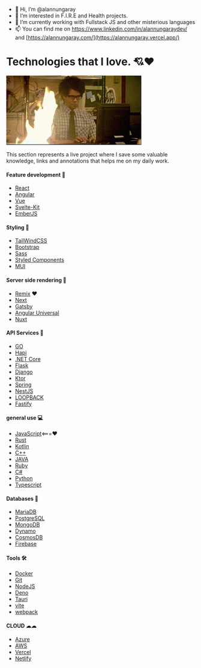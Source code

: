 - 👋 Hi, I’m @alannungaray
- 👀 I’m interested in F.I.R.E and Health projects.
- 🌱 I’m currently working with Fullstack JS and other misterious languages
- 📫 You can find me on https://www.linkedin.com/in/alannungaraydev/ and [https://alannungaray.com/](https://alannungaray.vercel.app/)

<!---
alannungaray/alannungaray is a ✨ special ✨ repository because its `README.md` (this file) appears on your GitHub profile.
You can click the Preview link to take a look at your changes.
--->


# Technologies that I love. 💘❤

<img alt="I love coding" src="public/assets/flame-fire.gif">

This section represents a live project where I save some valuable knowledge, links and annotations that helps me on my daily work. 

#### Feature development 🧠

- [React](docs/reactjs/index.md)
- [Angular](docs/angular/index.md)
- [Vue](docs/vue/index.md)
- [Svelte-Kit](docs/svelte/index.md)
- [EmberJS](docs/emberjs/index.md)

#### Styling 💅

- [TailWindCSS](docs/tailwind/index.md)
- [Bootstrap](docs/bootstrap/index.md)
- [Sass](docs/sass/index.md)
- [Styled Components](docs/styled_components/index.md)
- [MUI](docs/mui/index.md)

#### Server side rendering 🧐

- [Remix](docs/remix/index.md) ❤
- [Next](docs/nextjs/index.md)
- [Gatsby](docs/gatsby/index.md)
- [Angular Universal](docs/angular_universal/index.md)
- [Nuxt](docs/nuxtjs/index.md)

#### API Services 💌

- [GO](docs/go/index.md)
- [Hapi](docs/hapi/index.md)
- [.NET Core](docs/netcore/index.md)
- [Flask](docs/flask/index.md)
- [Django](docs/django/index.md)
- [Ktor](docs/ktor/index.md)
- [Spring](docs/spring/index.md)
- [NestJS](docs/nestjs/index.md)
- [LOOPBACK](docs/loopback/index.md)
- [Fastify](docs/fastify/index.md)

#### general use 💻

- [JavaScript](https://tc39.es/ecma262/)<===❤
- [Rust](docs/rust/index.md)
- [Kotlin](docs/kotlin/index.md)
- [C++](docs/cplusplus/index.md)
- [JAVA](docs/java/index.md)
- [Ruby](docs/ruby/index.md)
- [C#](docs/csharp/index.md)
- [Python](docs/python/index.md)
- [Typescript](docs/typescript/index.md)


#### Databases 📃 

- [MariaDB](docs/mariadb/index.md)
- [PostgreSQL](docs/postgresql/index.md)
- [MongoDB](docs/mongodb/index.md)
- [Dynamo](docs/dynamo/index.md)
- [CosmosDB](docs/cosmos/index.md)
- [Firebase](docs/firebase/index.md)

#### Tools 🛠

- [Docker](docs/docker/index.md)
- [Git](docs/git/index.md)
- [NodeJS](docs/nodejs/index.md)
- [Deno](docs/deno/index.md)
- [Tauri](docs/tauri/index.md)
- [vite](docs/vite/index.md)
- [webpack](docs/webpack/index.md)

#### CLOUD ☁☁

- [Azure](docs/azure/index.md)
- [AWS](docs/aws/index.md)
- [Vercel](docs/vercel/index.md)
- [Netlify](docs/netlify/index.md)
